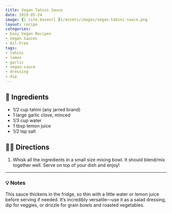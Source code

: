 ```yaml
---
title: Vegan Tahini Sauce
date: 2019-05-24
image: {{ site.baseurl }}/assets/images/vegan-tahini-sauce.png
layout: recipe
categories:
- Easy Vegan Recipes
- Vegan Sauces
- Oil-Free
tags:
- tahini
- lemon
- garlic
- vegan-sauce
- dressing
- dip
---
```


## 🧾 Ingredients

- 1/2 cup tahini (any jarred brand)
- 1 large garlic clove, minced
- 1/3 cup water
- 1 tbsp lemon juice
- 1/2 tsp salt

## 👩‍🍳 Directions

1. Whisk all the ingredients in a small size mixing bowl. It should blend/mix together well. Serve on top of your dish and enjoy!


---

### 💡 Notes

This sauce thickens in the fridge, so thin with a little water or lemon juice before serving if needed. It’s incredibly versatile—use it as a salad dressing, dip for veggies, or drizzle for grain bowls and roasted vegetables.

